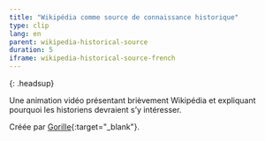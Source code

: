 ```yaml
---
title: "Wikipédia comme source de connaissance historique"
type: clip
lang: en
parent: wikipedia-historical-source
duration: 5
iframe: wikipedia-historical-source-french 
---
```


{: .headsup}

Une animation vidéo présentant brièvement Wikipédia et expliquant pourquoi les historiens devraient s’y intéresser.

Créée par [Gorille](https://www.gorille.co/){:target="_blank"}.  

<!-- more -->